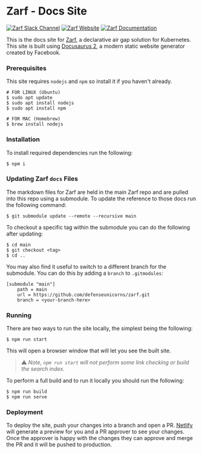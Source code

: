 # Zarf - Docs Site

[![Zarf Slack Channel](https://img.shields.io/badge/k8s%20slack-zarf-40a3dd)](https://kubernetes.slack.com/archives/C03B6BJAUJ3)
[![Zarf Website](https://img.shields.io/badge/web-zarf.dev-6d87c3)](https://zarf.dev/)
[![Zarf Documentation](https://img.shields.io/badge/docs-docs.zarf.dev-775ba1)](https://docs.zarf.dev/)

This is the docs site for [Zarf](https://github.com/defenseunicorns/zarf), a declarative air gap solution for Kubernetes.  This site is built using [Docusaurus 2](https://docusaurus.io/), a modern static website generator created by Facebook.

### Prerequisites

This site requires `nodejs` and `npm` so install it if you haven't already.

```shell
# FOR LINUX (Ubuntu)
$ sudo apt update
$ sudo apt install nodejs
$ sudo apt install npm

# FOR MAC (Homebrew)
$ brew install nodejs
```

### Installation

To install required dependencies run the following:

```shell
$ npm i
```

### Updating Zarf `docs` Files

The markdown files for Zarf are held in the main Zarf repo and are pulled into this repo using a submodule.  To update the reference to those docs run the following command:

```shell
$ git submodule update --remote --recursive main
```

To checkout a specific tag within the submodule you can do the following after updating:

```shell
$ cd main
$ git checkout <tag>
$ cd ..
```

You may also find it useful to switch to a different branch for the submodule.  You can do this by adding a `branch` to `.gitmodules`:

```
[submodule "main"]
	path = main
	url = https://github.com/defenseunicorns/zarf.git
    branch = <your-branch-here>
```

### Running

There are two ways to run the site locally, the simplest being the following:

```shell
$ npm run start
```

This will open a browser window that will let you see the built site.

> ⚠️ *Note, `npm run start` will not perform some link checking or build the search index.*

To perform a full build and to run it locally you should run the following:

```shell
$ npm run build
$ npm run serve
```

### Deployment

To deploy the site, push your changes into a branch and open a PR.  [Netlify](https://www.netlify.com/) will generate a preview for you and a PR approver to see your changes.  Once the approver is happy with the changes they can approve and merge the PR and it will be pushed to production.
